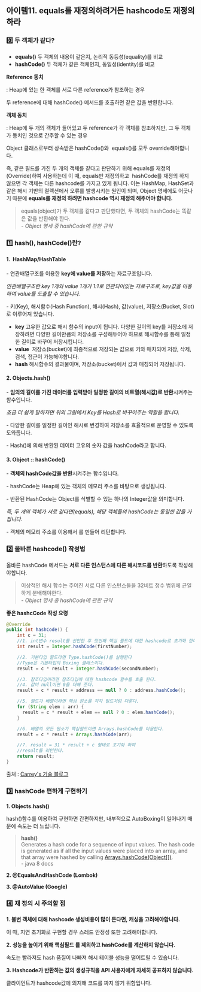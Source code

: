 ## 아이템11. equals를 재정의하려거든 hashcode도 재정의하라

### **0️⃣ 두 객체가 같다?**

-   **equals()** 두 객체의 내용이 같은지, 논리적 동등성(equality)를 비교
-   **hashCode()** 두 객체가 같은 객체인지, 동일성(identity)를 비교

**Reference 동치**

: Heap에 있는 한 객체를 서로 다른 reference가 참조하는 경우

두 reference에 대해 hashCode() 메서드를 호출하면 같은 값을 반환합니다.

**객체 동치**

: Heap에 두 개의 객체가 들어있고 두 reference가 각 객체를 참조하지만, 그 두 객체가 동치인 것으로 간주할 수 있는 경우

Object 클래스로부터 상속받은 hashCode()와  equals()를 모두 override해야합니다. 

즉, 같은 필드를 가진 두 개의 객체를 같다고 판단하기 위해 equals를 재정의(Override)하여 사용하는데 이 때, equals만 재정의하고  hashCode를 재정의 하지 않으면 각 객체는 다른 hashcode를 가지고 있게 됩니다. 이는 HashMap, HashSet과 같은 해시 기반의 컬렉션에서 오류를 발생시키는 원인이 되며, Object 명세에도 어긋나기 때문에 **equals를 재정의 하려면 hashcode 역시 재정의 해주어야 합니다.**

> equals(object)가 두 객체를 같다고 판단했다면, 두 객체의 hashCode는 똑같은 값을 반환해야 한다.  
> _\- Object 명세 중 hashCode에 관한 규약_

### **1️⃣ hash(), hashCode()란?**

#### ****1.  HashMap/HashTable****

\- 연관배열구조를 이용한 **key에 value를 저장**하는 자료구조입니다.

_연관배열구조란 key 1개와 value 1개가 1:1로 연관되어있는 자료구조로, key값을 이용하여 value를 도출할 수 있습니다._

\- 키(Key), 해시함수(Hash Function), 해시(Hash), 값(value), 저장소(Bucket, Slot)로 이루어져 있습니다.

-   **key** 고유한 값으로 해시 함수의 input이 됩니다. 다양한 길이의 key를 저장소에 저장하려면 다양한 길이만큼의 저장소를 구성해두어야 하므로 해시함수를 통해 일정한 길이로 바꾸어 저장시킵니다.
-   **value**  저장소(bucket)에 최종적으로 저장되는 값으로 키와 매치되어 저장, 삭제, 검색, 접근이 가능해야합니다.
-   **hash** 해시함수의 결과물이며, 저장소(bucket)에서 값과 매칭되어 저장됩니다.

#### **2\. Objects.hash()**

\- **임의의 길이를 가진 데이터를 입력받아 일정한 길이의 비트열(해시값)로 반환**시켜주는 함수입니다.

_조금 더 쉽게 말하자면 위의 그림에서 Key를 Hash로 바꾸어주는 역할을 합니다._

\- 다양한 길이를 일정한 길이인 해시로 변경하여 저장소를 효율적으로 운영할 수 있도록 도와줍니다.

\- Hash()에 의해 반환된 데이터 고유의 숫자 값을 hashCode라고 합니다.

#### **3\. Object :: hashCode()**

\- ****객체의 hashCode값을 반환****시켜주는 함수입니다.

\- hashCode는 Heap에 있는 객체의 메모리 주소를 바탕으로 생성됩니다. 

\- 반환된 HashCode는 Object를 식별할 수 있는 하나의 Integer값을 의미합니다.

_즉, 두 개의 객체가 서로 같다면(equals), 해당 객체들의 hashCode는 동일한 값을 가집니다._

\- 객체의 메모리 주소를 이용해서 를 만들어 리턴합니다.

### **2️⃣ 올바른 hashcode() 작성법**

올바른 hashCode 메서드는 **서로 다른 인스턴스에 다른 해시코드를 반환**하도록 작성해야합니다.

> 이상적인 해시 함수는 주어진 서로 다른 인스턴스들을 32비트 정수 범위에 균일하게 분배해야한다.   
> _\- Object 명세 중 hashCode에 관한 규약_

**좋은 hashcCode 작성 요령**

```java
@Override
public int hashCode() {
    int c = 31;
    //1. int변수 result를 선언한 후 첫번째 핵심 필드에 대한 hashcode로 초기화 한다.
    int result = Integer.hashCode(firstNumber);

    //2. 기본타입 필드라면 Type.hashCode()를 실행한다
    //Type은 기본타입의 Boxing 클래스이다.
    result = c * result + Integer.hashCode(secondNumber);

    //3. 참조타입이라면 참조타입에 대한 hashcode 함수를 호출 한다.
    //4. 값이 null이면 0을 더해 준다.
    result = c * result + address == null ? 0 : address.hashCode();

    //5. 필드가 배열이라면 핵심 원소를 각각 필드처럼 다룬다.
    for (String elem : arr) {
      result = c * result + elem == null ? 0 : elem.hashCode();
    }

    //6. 배열의 모든 원소가 핵심필드이면 Arrays.hashCode를 이용한다.
    result = c * result + Arrays.hashCode(arr);

    //7. result = 31 * result + c 형태로 초기화 하여 
    //result를 리턴한다.
    return result;
}
```

출처 : [Carrey's 기술 블로그](https://jaehun2841.github.io/2019/01/12/effective-java-item11/#%EC%A2%8B%EC%9D%80-%ED%95%B4%EC%8B%9C-%ED%95%A8%EC%88%98-%EB%A7%8C%EB%93%A4%EA%B8%B0) 

### **3️⃣ hashCode 편하게 구현하기**

**1\. Objects.hash()**

hash()함수를 이용하여 구현하면 간편하지만, 내부적으로 AutoBoxing이 일어나기 때문에 속도는 더 느립니다.

> **hash()**  
> Generates a hash code for a sequence of input values. The hash code is generated as if all the input values were placed into an array, and that array were hashed by calling [Arrays.hashCode(Object\[\])](https://docs.oracle.com/javase/8/docs/api/java/util/Arrays.html#hashCode-java.lang.Object:A-).  
> \- java 8 docs

**2\. @EqualsAndHashCode (Lombok)**

****3\. @AutoValue (Google)****

### **4️⃣ 재 정의 시 주의할 점**

**1\. 불변 객체에 대해 hashcode 생성비용이 많이 든다면, 캐싱을 고려해야합니다.**

이 때, 지연 초기화로 구현할 경우 스레드 안정성 또한 고려해야합니다.

**2\. 성능을 높이기 위해 핵심필드 를 제외하고 hashCode를 계산하지 않습니다.**

속도는 빨라져도 hash 품질이 나빠져 해시 테이블 성능을 떨어트릴 수 있습니다. 

**3\. Hashcode가 반환하는 값의 생성규칙을 API 사용자에게 자세히 공표하지 않습니다.**

클라이언트가 hashcode값에 의지해 코드를 짜지 않기 위함입니다.
